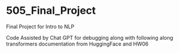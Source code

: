 # 505_Final_Project
Final Project for Intro to NLP

Code Assisted by Chat GPT for debugging along with following along transformers documentation from HuggingFace and HW06
